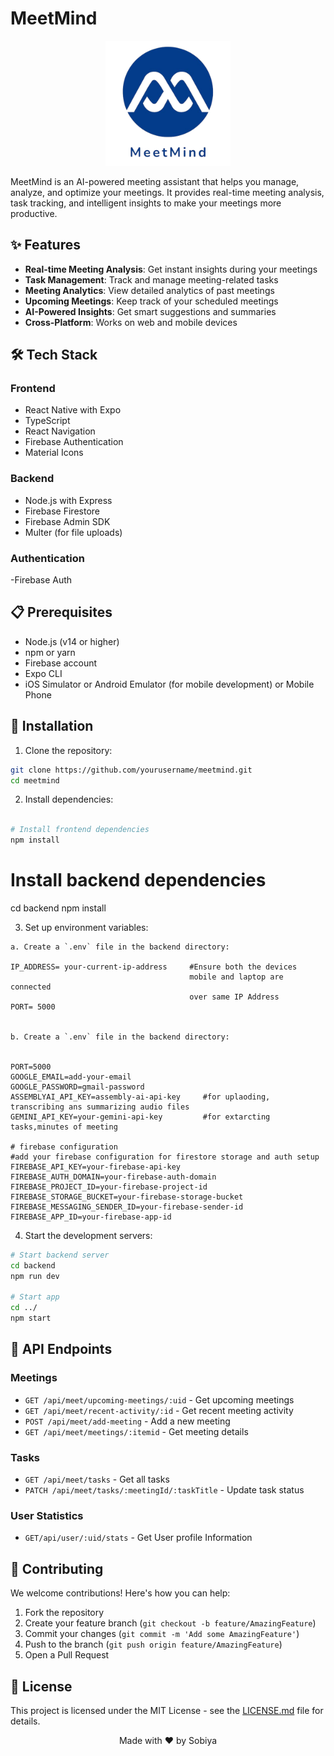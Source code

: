 # MeetMind 

<div align="center">
  <img src="assets/images/readme.png" alt="MeetMind Logo" width="200"/>
</div>

MeetMind is an AI-powered meeting assistant that helps you manage, analyze, and optimize your meetings. It provides real-time meeting analysis, task tracking, and intelligent insights to make your meetings more productive.

## ✨ Features

- **Real-time Meeting Analysis**: Get instant insights during your meetings
- **Task Management**: Track and manage meeting-related tasks
- **Meeting Analytics**: View detailed analytics of past meetings
- **Upcoming Meetings**: Keep track of your scheduled meetings
- **AI-Powered Insights**: Get smart suggestions and summaries
- **Cross-Platform**: Works on web and mobile devices

## 🛠️ Tech Stack

### Frontend
- React Native with Expo
- TypeScript
- React Navigation
- Firebase Authentication
- Material Icons

### Backend
- Node.js with Express
- Firebase Firestore
- Firebase Admin SDK
- Multer (for file uploads)


### Authentication
-Firebase Auth

## 📋 Prerequisites

- Node.js (v14 or higher)
- npm or yarn
- Firebase account
- Expo CLI
- iOS Simulator or Android Emulator (for mobile development) or Mobile Phone

## 🚀 Installation

1. Clone the repository:
```bash
git clone https://github.com/yourusername/meetmind.git
cd meetmind

```

2. Install dependencies:
```bash

# Install frontend dependencies
npm install
```

# Install backend dependencies
cd backend
npm install


3. Set up environment variables:
```
a. Create a `.env` file in the backend directory:

IP_ADDRESS= your-current-ip-address     #Ensure both the devices 
                                        mobile and laptop are connected 
                                        over same IP Address
PORT= 5000


b. Create a `.env` file in the backend directory:


PORT=5000
GOOGLE_EMAIL=add-your-email
GOOGLE_PASSWORD=gmail-password
ASSEMBLYAI_API_KEY=assembly-ai-api-key     #for uplaoding, transcribing ans summarizing audio files
GEMINI_API_KEY=your-gemini-api-key         #for extarcting tasks,minutes of meeting

# firebase configuration
#add your firebase configuration for firestore storage and auth setup
FIREBASE_API_KEY=your-firebase-api-key
FIREBASE_AUTH_DOMAIN=your-firebase-auth-domain
FIREBASE_PROJECT_ID=your-firebase-project-id
FIREBASE_STORAGE_BUCKET=your-firebase-storage-bucket
FIREBASE_MESSAGING_SENDER_ID=your-firebase-sender-id
FIREBASE_APP_ID=your-firebase-app-id
```

4. Start the development servers:
```bash
# Start backend server
cd backend
npm run dev

# Start app
cd ../
npm start
```

## 📱 API Endpoints

### Meetings
- `GET /api/meet/upcoming-meetings/:uid` - Get upcoming meetings
- `GET /api/meet/recent-activity/:id` - Get recent meeting activity
- `POST /api/meet/add-meeting` - Add a new meeting
- `GET /api/meet/meetings/:itemid` - Get meeting details

### Tasks
- `GET /api/meet/tasks` - Get all tasks
- `PATCH /api/meet/tasks/:meetingId/:taskTitle` - Update task status

### User Statistics
- `GET/api/user/:uid/stats` - Get User profile Information

## 🤝 Contributing

We welcome contributions! Here's how you can help:

1. Fork the repository
2. Create your feature branch (`git checkout -b feature/AmazingFeature`)
3. Commit your changes (`git commit -m 'Add some AmazingFeature'`)
4. Push to the branch (`git push origin feature/AmazingFeature`)
5. Open a Pull Request


## 📄 License

This project is licensed under the MIT License - see the [LICENSE.md](LICENSE.md) file for details.



<div align="center">
  Made with ❤️ by Sobiya
</div>